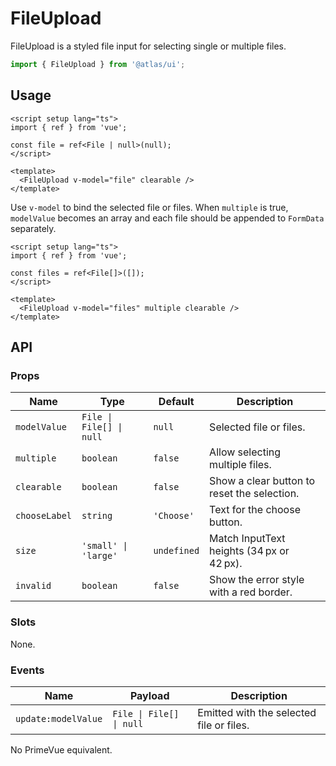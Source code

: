 # FileUpload

FileUpload is a styled file input for selecting single or multiple files.

```ts
import { FileUpload } from '@atlas/ui';
```

## Usage

```vue
<script setup lang="ts">
import { ref } from 'vue';

const file = ref<File | null>(null);
</script>

<template>
  <FileUpload v-model="file" clearable />
</template>
```

Use `v-model` to bind the selected file or files. When `multiple` is true, `modelValue` becomes an array and each file should be appended to `FormData` separately.

```vue
<script setup lang="ts">
import { ref } from 'vue';

const files = ref<File[]>([]);
</script>

<template>
  <FileUpload v-model="files" multiple clearable />
</template>
```

## API

### Props

| Name | Type | Default | Description |
| ---- | ---- | ------- | ----------- |
| `modelValue` | `File \| File[] \| null` | `null` | Selected file or files. |
| `multiple` | `boolean` | `false` | Allow selecting multiple files. |
| `clearable` | `boolean` | `false` | Show a clear button to reset the selection. |
| `chooseLabel` | `string` | `'Choose'` | Text for the choose button. |
| `size` | `'small' \| 'large'` | `undefined` | Match InputText heights (34 px or 42 px). |
| `invalid` | `boolean` | `false` | Show the error style with a red border. |

### Slots

None.

### Events

| Name | Payload | Description |
| ---- | ------- | ----------- |
| `update:modelValue` | `File \| File[] \| null` | Emitted with the selected file or files. |

No PrimeVue equivalent.

